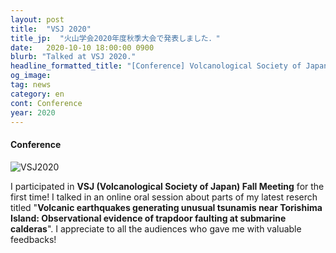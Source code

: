 ```yaml
---
layout: post
title:  "VSJ 2020"
title_jp:  "火山学会2020年度秋季大会で発表しました．"
date:   2020-10-10 18:00:00 0900
blurb: "Talked at VSJ 2020."
headline_formatted_title: "[Conference] Volcanological Society of Japan: Fall Meeting 2020"
og_image:
tag: news
category: en
cont: Conference
year: 2020
---
```


#### **Conference**

<p class="image_blog">
<img src="{{site.baseurl}}/assets/img/slide_title/201008_VSJ2020.png" alt="VSJ2020"/>
</p>

I participated in **VSJ (Volcanological Society of Japan) Fall Meeting** for the first time! I talked in an online oral session about parts of my latest reserch titled "**Volcanic earthquakes generating unusual tsunamis near Torishima Island: Observational evidence of trapdoor faulting at submarine calderas**". I appreciate to all the audiences who gave me with valuable feedbacks!
